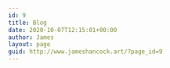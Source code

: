 ```yaml
---
id: 9
title: Blog
date: 2020-10-07T12:15:01+00:00
author: James
layout: page
guid: http://www.jameshancock.art/?page_id=9
---
```

